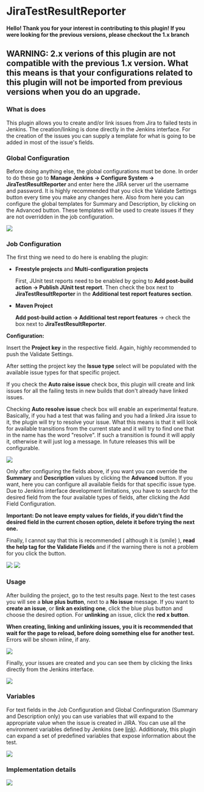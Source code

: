 JiraTestResultReporter
======================

**Hello! Thank you for your interest in contributing to this plugin! If you were looking for the previous versions, please checkout the 1.x branch**

## WARNING: 2.x verions of this plugin are not compatible with the previous 1.x version. What this means is that your configurations related to this plugin will not be imported from previous versions when you do an upgrade.

### What is does
This plugin allows you to create and/or link issues from Jira to failed tests in Jenkins. The creation/linking is done directly in the Jenkins interface. For the creation of the issues you can supply a template for what is going to be added in most of the issue's fields. 

### Global Configuration
Before doing anything else, the global configurations must be done.
In order to do these go to **Manage Jenkins -> Configure System -> JiraTestResultReporter** and enter here the JIRA server url the username and password. It is highly recommended that you click the Validate Settings button every time you make any changes here.
Also from here you can configure the global templates for Summary and Description, by clicking on the Advanced button. These templates will be used to create issues if they are not overridden in the job configuration.

![](img/global-config.png)

### Job Configuration
The first thing we need to do here is enabling the plugin:
 * **Freestyle projects** and **Multi-configuration projects**

     First, JUnit test reports need to be enabled by going to **Add post-build action -> Publish JUnit test report**. Then check the box next to **JiraTestResultReporter** in the **Additional test report features section**.

 * **Maven Project**

     **Add post-build action -> Additional test report features** -> check the box next to **JiraTestResultReporter**.

**Configuration:**

Insert the **Project key** in the respective field. Again, highly recommended to push the Validate Settings.

After setting the project key the **Issue type** select will be populated with the available issue types for that specific project.

If you check the **Auto raise issue** check box, this plugin will create and link issues for all the failing tests in new builds that don't already have linked issues.

Checking **Auto resolve issue** check box will enable an experimental feature. Basically, if you had a test that was failing and you had a linked Jira issue to it, the plugin will try to resolve your issue. What this means is that it will look for available transitions from the current state and it will try to find one that in the name has the word "resolve". If such a transition is found it will apply it, otherwise it will just log a message. In future releases this will be configurable.

![](img/job-config1.png)

Only after configuring the fields above, if you want you can override the **Summary** and **Description** values by clicking the **Advanced** button. 
If you want, here you can configure all available fields for that specific issue type. Due to Jenkins interface development limitations, you have to search for the desired field from the four available types of fields, after clicking the Add Field Configuration.

**Important: Do not leave empty values for fields, if you didn't find the desired field in the current chosen option, delete it before trying the next one.**

Finally, I cannot say that this is recommended ( although it is (smile) ), **read the help tag for the Validate Fields** and if the warning there is not a problem for you click the button.

![](img/job-config2.png)
![](img/job-config3.png)

### Usage
After building the project, go to the test results page. Next to the test cases you will see a **blue plus button**, next to a **No issue** message. If you want to **create an issue**, or **link an existing one**, click the blue plus button and choose the desired option. For **unlinking** an issue, click the **red x button**.

**When creating, linking and unlinking issues, you it is recommended that wait for the page to reload, before doing something else for another test.** Errors will be shown inline, if any.

![](img/test-interface.png)

Finally, your issues are created and you can see them by clicking the links directly from the Jenkins interface.


![](img/jira-issue.png)


### Variables
For text fields in the Job Configuration and Global Confinguration (Summary and Description only) you can use variables that will expand to the appropriate value when the issue is created in JIRA. You can use all the environment variables defined by Jenkins (see [link](https://wiki.jenkins-ci.org/display/JENKINS/Building+a+software+project)). Additionaly, this plugin can expand a set of predefined variables that expose information about the test.

![](img/variables.png)

### Implementation details

![](img/hashmaps.jpg)
